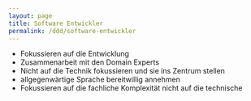 ```yaml
---
layout: page
title: Software Entwickler
permalink: /ddd/software-entwickler
---
```


- Fokussieren auf die Entwicklung
- Zusammenarbeit mit den Domain Experts
- Nicht auf die Technik fokussieren und sie ins Zentrum stellen
- allgegenwärtige Sprache bereitwillig annehmen
- Fokussieren auf die fachliche Komplexität nicht auf die technische
